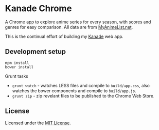 Kanade Chrome
=============

A Chrome app to explore anime series for every season, with scores and genres for easy comparison. All data are from [MyAnimeList.net](http://myanimelist.net/).

This is the continual effort of building my [Kanade](https://github.com/cheeaun/kanade) web app.

Development setup
-----------------

	npm install
	bower install

Grunt tasks

- `grunt watch` - watches LESS files and compile to `build/app.css`, also watches the bower components and compile to `build/app.js`.
- `grunt zip` - zip revelant files to be published to the Chrome Web Store.

License
-------

Licensed under the [MIT License](http://cheeaun.mit-license.org/).
